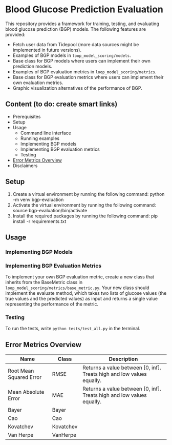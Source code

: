 # Blood Glucose Prediction Evaluation

This repository provides a framework for training, testing, and evaluating blood glucose prediction (BGP) models. The following features are provided:
* Fetch user data from Tidepool (more data sources might be implemented in future versions).
* Examples of BGP models in `loop_model_scoring/models`.
* Base class for BGP models where users can implement their own prediction models.
* Examples of BGP evaluation metrics in `loop_model_scoring/metrics`.
* Base class for BGP evaluation metrics where users can implement their own evaluation metrics.
* Graphic visualization alternatives of the performance of BGP.

## Content (to do: create smart links)
* Prerequisites
* Setup
* Usage
  * Command line interface
  * Running examples
  * Implementing BGP models
  * Implementing BGP evaluation metrics
  * Testing
* [Error Metrics Overview](#error-metrics-overview)
* Disclaimers

## Setup
1. Create a virtual environment by running the following command: python -m venv bgp-evaluation 
2. Activate the virtual environment by running the following command: source bgp-evaluation/bin/activate 
3. Install the required packages by running the following command: pip install -r requirements.txt

## Usage

### Implementing BGP Models

### Implementing BGP Evaluation Metrics
To implement your own BGP evaluation metric, create a new class that inherits from the BaseMetric class in `loop_model_scoring/metrics/base_metric.py`. Your new class should implement the evaluate method, which takes two lists of glucose values (the true values and the predicted values) as input and returns a single value representing the performance of the metric.

### Testing
To run the tests, write `python tests/test_all.py` in the terminal.

## Error Metrics Overview

| Name                    | Class     | Description                                                            |
|-------------------------|-----------|------------------------------------------------------------------------|
| Root Mean Squared Error | RMSE      | Returns a value between [0, inf]. Treats high and low values equally.  | 
| Mean Absolute Error     | MAE       | Returns a value between [0, inf]. Treats high and low values equally.  | 
| Bayer                   | Bayer     |                                                                        | 
| Cao                     | Cao       |                                                                        | 
| Kovatchev               | Kovatchev |                                                                        | 
| Van Herpe               | VanHerpe  |                                                                        | 



